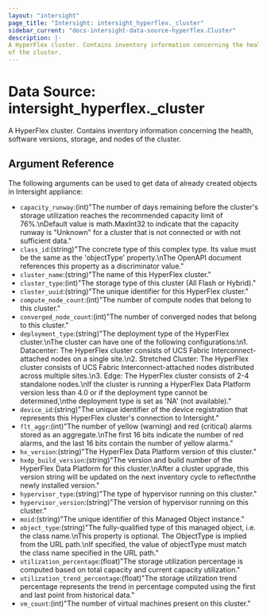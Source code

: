 ```yaml
---
layout: "intersight"
page_title: "Intersight: intersight_hyperflex._cluster"
sidebar_current: "docs-intersight-data-source-hyperflex.Cluster"
description: |-
A HyperFlex cluster. Contains inventory information concerning the health, software versions, storage, and nodes
of the cluster.
---
```


# Data Source: intersight_hyperflex._cluster
A HyperFlex cluster. Contains inventory information concerning the health, software versions, storage, and nodes
of the cluster.
## Argument Reference
The following arguments can be used to get data of already created objects in Intersight appliance:
* `capacity_runway`:(int)"The number of days remaining before the cluster's storage utilization reaches the recommended capacity limit of 76%.\nDefault value is math.MaxInt32 to indicate that the capacity runway is \"Unknown\" for a cluster that is not connected or with not sufficient data."
* `class_id`:(string)"The concrete type of this complex type. Its value must be the same as the 'objectType' property.\nThe OpenAPI document references this property as a discriminator value."
* `cluster_name`:(string)"The name of this HyperFlex cluster."
* `cluster_type`:(int)"The storage type of this cluster (All Flash or Hybrid)."
* `cluster_uuid`:(string)"The unique identifier for this HyperFlex cluster."
* `compute_node_count`:(int)"The number of compute nodes that belong to this cluster."
* `converged_node_count`:(int)"The number of converged nodes that belong to this cluster."
* `deployment_type`:(string)"The deployment type of the HyperFlex cluster.\nThe cluster can have one of the following configurations:\n1. Datacenter: The HyperFlex cluster consists of UCS Fabric Interconnect-attached nodes on a single site.\n2. Stretched Cluster: The HyperFlex cluster consists of UCS Fabric Interconnect-attached nodes distributed across multiple sites.\n3. Edge: The HyperFlex cluster consists of 2-4 standalone nodes.\nIf the cluster is running a HyperFlex Data Platform version less than 4.0 or if the deployment type cannot be determined,\nthe deployment type is set as 'NA' (not available)."
* `device_id`:(string)"The unique identifier of the device registration that represents this HyperFlex cluster's connection to Intersight."
* `flt_aggr`:(int)"The number of yellow (warning) and red (critical) alarms stored as an aggregate.\nThe first 16 bits indicate the number of red alarms, and the last 16 bits contain the number of yellow alarms."
* `hx_version`:(string)"The HyperFlex Data Platform version of this cluster."
* `hxdp_build_version`:(string)"The version and build number of the HyperFlex Data Platform for this cluster.\nAfter a cluster upgrade, this version string will be updated on the next inventory cycle to reflect\nthe newly installed version."
* `hypervisor_type`:(string)"The type of hypervisor running on this cluster."
* `hypervisor_version`:(string)"The version of hypervisor running on this cluster."
* `moid`:(string)"The unique identifier of this Managed Object instance."
* `object_type`:(string)"The fully-qualified type of this managed object, i.e. the class name.\nThis property is optional. The ObjectType is implied from the URL path.\nIf specified, the value of objectType must match the class name specified in the URL path."
* `utilization_percentage`:(float)"The storage utilization percentage is computed based on total capacity and current capacity utilization."
* `utilization_trend_percentage`:(float)"The storage utilization trend percentage represents the trend in percentage computed using the first and last point from historical data."
* `vm_count`:(int)"The number of virtual machines present on this cluster."
